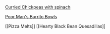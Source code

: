 [Curried Chickpeas with spinach]("Curried%20Chickpeas%20with%20spinach.md")

[Poor Man's Burrito Bowls](https://github.com/schiltz3/Food/blob/master/Poor%20Man's%20Burrito%20Bowls.md)

[[Pizza Melts]]
[[Hearty Black Bean Quesadillas]]